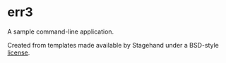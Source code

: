 # err3

A sample command-line application.

Created from templates made available by Stagehand under a BSD-style
[license](https://github.com/dart-lang/stagehand/blob/master/LICENSE).
